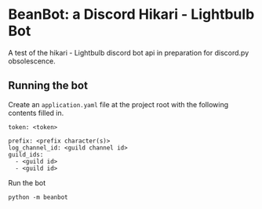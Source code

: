 # BeanBot: a Discord Hikari - Lightbulb Bot

A test of the hikari - Lightbulb discord bot api in preparation for discord.py obsolescence.

## Running the bot

Create an `application.yaml` file at the project root with the following contents filled in.

```shell
token: <token>

prefix: <prefix character(s)> 
log_channel_id: <guild channel id>
guild_ids:
  - <guild id>
  - <guild id>
```

Run the bot

```shell
python -m beanbot
```